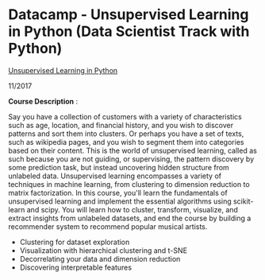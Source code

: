 # Datacamp - Unsupervised Learning in Python (Data Scientist Track with Python)  
[Unsupervised Learning in Python](https://www.datacamp.com/courses/unsupervised-learning-in-python)

11/2017    

**Course Description** :

Say you have a collection of customers with a variety of characteristics such as age, location, and financial history, and you wish to discover patterns and sort them into clusters. Or perhaps you have a set of texts, such as wikipedia pages, and you wish to segment them into categories based on their content. This is the world of unsupervised learning, called as such because you are not guiding, or supervising, the pattern discovery by some prediction task, but instead uncovering hidden structure from unlabeled data. Unsupervised learning encompasses a variety of techniques in machine learning, from clustering to dimension reduction to matrix factorization. In this course, you'll learn the fundamentals of unsupervised learning and implement the essential algorithms using scikit-learn and scipy. You will learn how to cluster, transform, visualize, and extract insights from unlabeled datasets, and end the course by building a recommender system to recommend popular musical artists.      

- Clustering for dataset exploration
- Visualization with hierarchical clustering and t-SNE
- Decorrelating your data and dimension reduction
- Discovering interpretable features